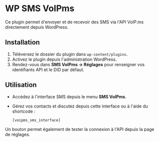 # WP SMS VoIPms

Ce plugin permet d'envoyer et de recevoir des SMS via l'API VoIP.ms directement depuis WordPress.

## Installation
1. Téléversez le dossier du plugin dans `wp-content/plugins`.
2. Activez le plugin depuis l'administration WordPress.
3. Rendez-vous dans **SMS VoIPms → Réglages** pour renseigner vos identifiants API et le DID par défaut.

## Utilisation
- Accédez à l'interface SMS depuis le menu **SMS VoIPms**.
- Gérez vos contacts et discutez depuis cette interface ou à l'aide du shortcode :
  
  ```
  [voipms_sms_interface]
  ```

Un bouton permet également de tester la connexion à l'API depuis la page de réglages.
